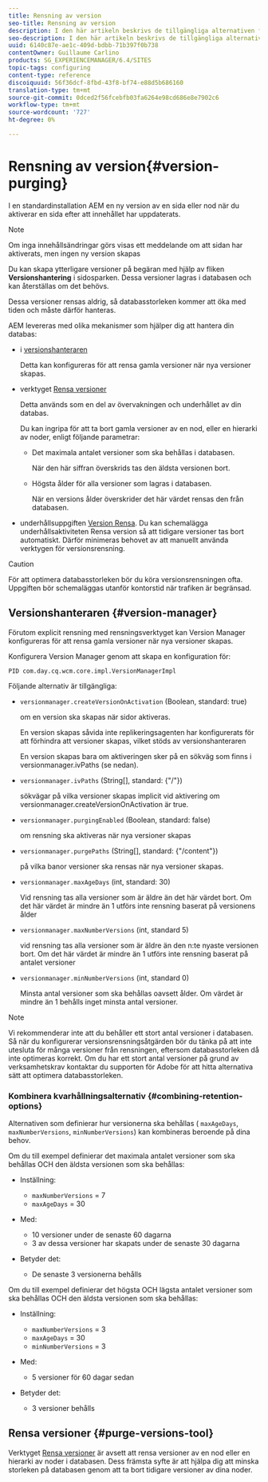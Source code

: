 ```yaml
---
title: Rensning av version
seo-title: Rensning av version
description: I den här artikeln beskrivs de tillgängliga alternativen för att rensa versioner.
seo-description: I den här artikeln beskrivs de tillgängliga alternativen för att rensa versioner.
uuid: 6140c87e-ae1c-409d-bdbb-71b397f0b738
contentOwner: Guillaume Carlino
products: SG_EXPERIENCEMANAGER/6.4/SITES
topic-tags: configuring
content-type: reference
discoiquuid: 56f36dcf-8fbd-43f8-bf74-e88d5b686160
translation-type: tm+mt
source-git-commit: 0dced2f56fcebfb03fa6264e98cd686e8e7902c6
workflow-type: tm+mt
source-wordcount: '727'
ht-degree: 0%

---
```



# Rensning av version{#version-purging}

I en standardinstallation AEM en ny version av en sida eller nod när du aktiverar en sida efter att innehållet har uppdaterats.

>[!NOTE]
>
>Om inga innehållsändringar görs visas ett meddelande om att sidan har aktiverats, men ingen ny version skapas

Du kan skapa ytterligare versioner på begäran med hjälp av fliken **Versionshantering** i sidosparken. Dessa versioner lagras i databasen och kan återställas om det behövs.

Dessa versioner rensas aldrig, så databasstorleken kommer att öka med tiden och måste därför hanteras.

AEM levereras med olika mekanismer som hjälper dig att hantera din databas:

* i [versionshanteraren](#version-manager)

   Detta kan konfigureras för att rensa gamla versioner när nya versioner skapas.

* verktyget [Rensa versioner](/help/sites-deploying/monitoring-and-maintaining.md#version-purging)

   Detta används som en del av övervakningen och underhållet av din databas.

   Du kan ingripa för att ta bort gamla versioner av en nod, eller en hierarki av noder, enligt följande parametrar:

   * Det maximala antalet versioner som ska behållas i databasen.

      När den här siffran överskrids tas den äldsta versionen bort.

   * Högsta ålder för alla versioner som lagras i databasen.

      När en versions ålder överskrider det här värdet rensas den från databasen.

* underhållsuppgiften [Version Rensa](/help/sites-administering/operations-dashboard.md#automated-maintenance-tasks). Du kan schemalägga underhållsaktiviteten Rensa version så att tidigare versioner tas bort automatiskt. Därför minimeras behovet av att manuellt använda verktygen för versionsrensning.

>[!CAUTION]
>
>För att optimera databasstorleken bör du köra versionsrensningen ofta. Uppgiften bör schemaläggas utanför kontorstid när trafiken är begränsad.

## Versionshanteraren {#version-manager}

Förutom explicit rensning med rensningsverktyget kan Version Manager konfigureras för att rensa gamla versioner när nya versioner skapas.

Konfigurera Version Manager genom att skapa en konfiguration för:

`PID com.day.cq.wcm.core.impl.VersionManagerImpl`

Följande alternativ är tillgängliga:

* `versionmanager.createVersionOnActivation` (Boolean, standard: true)

   om en version ska skapas när sidor aktiveras.

   En version skapas såvida inte replikeringsagenten har konfigurerats för att förhindra att versioner skapas, vilket stöds av versionshanteraren

   En version skapas bara om aktiveringen sker på en sökväg som finns i versionmanager.ivPaths (se nedan).

* `versionmanager.ivPaths` (String[], standard: {&quot;/&quot;})

   sökvägar på vilka versioner skapas implicit vid aktivering om versionmanager.createVersionOnActivation är true.

* `versionmanager.purgingEnabled` (Boolean, standard: false)

   om rensning ska aktiveras när nya versioner skapas

* `versionmanager.purgePaths` (String[], standard: {&quot;/content&quot;})

   på vilka banor versioner ska rensas när nya versioner skapas.

* `versionmanager.maxAgeDays` (int, standard: 30)

   Vid rensning tas alla versioner som är äldre än det här värdet bort. Om det här värdet är mindre än 1 utförs inte rensning baserat på versionens ålder

* `versionmanager.maxNumberVersions` (int, standard 5)

   vid rensning tas alla versioner som är äldre än den n:te nyaste versionen bort. Om det här värdet är mindre än 1 utförs inte rensning baserat på antalet versioner

* `versionmanager.minNumberVersions` (int, standard 0)

   Minsta antal versioner som ska behållas oavsett ålder. Om värdet är mindre än 1 behålls inget minsta antal versioner.

>[!NOTE]
>
>Vi rekommenderar inte att du behåller ett stort antal versioner i databasen. Så när du konfigurerar versionsrensningsåtgärden bör du tänka på att inte utesluta för många versioner från rensningen, eftersom databasstorleken då inte optimeras korrekt. Om du har ett stort antal versioner på grund av verksamhetskrav kontaktar du supporten för Adobe för att hitta alternativa sätt att optimera databasstorleken.

### Kombinera kvarhållningsalternativ {#combining-retention-options}

Alternativen som definierar hur versionerna ska behållas ( `maxAgeDays`, `maxNumberVersions`, `minNumberVersions`) kan kombineras beroende på dina behov.

Om du till exempel definierar det maximala antalet versioner som ska behållas OCH den äldsta versionen som ska behållas:

* Inställning:

   * `maxNumberVersions` = 7
   * `maxAgeDays` = 30

* Med:

   * 10 versioner under de senaste 60 dagarna
   * 3 av dessa versioner har skapats under de senaste 30 dagarna

* Betyder det:

   * De senaste 3 versionerna behålls

Om du till exempel definierar det högsta OCH lägsta antalet versioner som ska behållas OCH den äldsta versionen som ska behållas:

* Inställning:

   * `maxNumberVersions` = 3
   * `maxAgeDays` = 30
   * `minNumberVersions` = 3

* Med:

   * 5 versioner för 60 dagar sedan

* Betyder det:

   * 3 versioner behålls

## Rensa versioner {#purge-versions-tool}

Verktyget [Rensa versioner](/help/sites-deploying/monitoring-and-maintaining.md#purgeversionstool) är avsett att rensa versioner av en nod eller en hierarki av noder i databasen. Dess främsta syfte är att hjälpa dig att minska storleken på databasen genom att ta bort tidigare versioner av dina noder.
